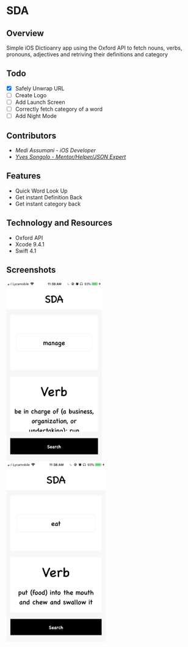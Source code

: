 # SDA

## Overview 

Simple iOS Dictioanry app using the Oxford API to fetch nouns, verbs, pronouns, adjectives and retriving their definitions and category

## Todo

- [x] Safely Unwrap URL
- [ ] Create Logo
- [ ] Add Launch Screen
- [ ] Correctly fetch category of a word 
- [ ] Add Night Mode

## Contributors

* <i>Medi Assumani - iOS Developer</i>
* <i><a href = "https://github.com/yveslym">Yves Songolo - Mentor/Helper/JSON Expert</a></i>

## Features 

* Quick Word Look Up
* Get instant Definition Back
* Get instant category back

## Technology and Resources  

* Oxford API
* Xcode 9.4.1
* Swift 4.1 

## Screenshots

<img src= "Screenshots/sc1.PNG" width = 250 height = 470></img><img src= "Screenshots/sc2.PNG" width = 260 height = 470>




